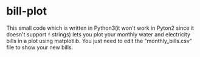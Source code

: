 # bill-plot
This small code which is written in Python3(it won't work in Pyton2 since it doesn't support `f` strings) lets you plot your monthly water and electricity bills in a plot using matplotlib. You just need to edit the "monthly_bills.csv" file to show your new bills.
